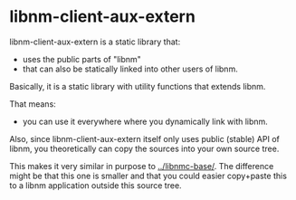 libnm-client-aux-extern
=======================

libnm-client-aux-extern is a static library that:

 - uses the public parts of "libnm"
 - that can also be statically linked into other users of libnm.

Basically, it is a static library with utility functions that extends
libnm.

That means:

  - you can use it everywhere where you dynamically link with libnm.

Also, since libnm-client-aux-extern itself only uses public (stable)
API of libnm, you theoretically can copy the sources into your
own source tree.

This makes it very similar in purpose to [../libnmc-base/](../libnmc-base/).
The difference might be that this one is smaller and that you could easier
copy+paste this to a libnm application outside this source tree.
